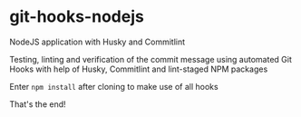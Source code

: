 # git-hooks-nodejs
NodeJS application with Husky and Commitlint

Testing, linting and verification of the commit message using automated Git Hooks with help of Husky, Commitlint and lint-staged NPM packages

Enter `npm install` after cloning to make use of all hooks

That's the end!

